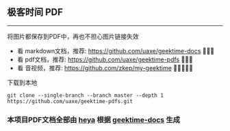 ## 极客时间 PDF

----
将图片都保存到PDF中，再也不担心图片链接失效

* 看 markdown文档，推荐: https://github.com/uaxe/geektime-docs 🌟🌟🌟
* 看 pdf文档，推荐: https://github.com/uaxe/geektime-pdfs 🌟🌟🌟
* 看 音视频，推荐: https://github.com/zkep/my-geektime 🌟🌟🌟🌟🌟


下载到本地
```shell
git clone --single-branch --branch master --depth 1 https://github.com/uaxe/geektime-pdfs.git
```



### 本项目PDF文档全部由 [heya](https://github.com/zkep/heya) 根据 [geektime-docs](https://github.com/uaxe/geektime-docs) 生成